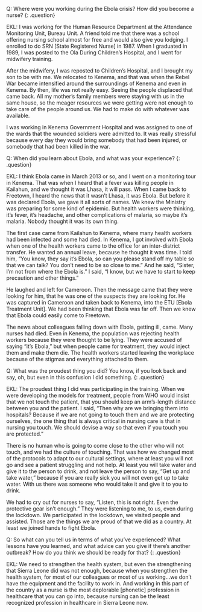 Q: Where were you working during the Ebola crisis? How did you become a nurse?
{: .question}

EKL: I was working for the Human Resource Department at the Attendance Monitoring Unit, Bureau Unit. A friend told me that there was a school offering nursing school almost for free and would also give you lodging. I enrolled to do SRN [State Registered Nurse] in 1987. When I graduated in 1989, I was posted to the Ola During Children’s Hospital, and I went for midwifery training.

After the midwifery, I was reposted to Children’s Hospital, and I brought my son to be with me. We relocated to Kenema, and that was when the Rebel War became intensified around the surroundings of Kenema and even in Kenema. By then, life was not really easy. Seeing the people displaced that came back. All my mother’s family members were staying with us in the same house, so the meager resources we were getting were not enough to take care of the people around us. We had to make do with whatever was available.

I was working in Kenema Government Hospital and was assigned to one of the wards that the wounded soldiers were admitted to. It was really stressful because every day they would bring somebody that had been injured, or somebody that had been killed in the war.

Q: When did you learn about Ebola, and what was your experience?
{: .question}

EKL: I think Ebola came in March 2013 or so, and I went on a monitoring tour in Kenema. That was when I heard that a fever was killing people in Kailahun, and we thought it was Lhasa, it will pass. When I came back to Freetown, I heard the news that it wasn’t Lhasa, it was Ebola. But before it was declared Ebola, we gave it all sorts of names. We knew the Ministry was preparing for some kind of epidemic. But health workers were thinking, it’s fever, it’s headache, and other complications of malaria, so maybe it’s malaria. Nobody thought it was its own thing.

The first case came from Kailahun to Kenema, where many health workers had been infected and some had died. In Kenema, I got involved with Ebola when one of the health workers came to the office for an inter-district transfer. He wanted an annual leave, because he thought it was time. I told him, “You know, they say it’s Ebola, so can you please stand off my table so that we can talk? You don’t need to be so close to me.” And he said, “Sister, I’m not from where the Ebola is.” I said, “I know, but we have to start to keep precaution and other things.”

He laughed and left for Cameroon. Then the message came that they were looking for him, that he was one of the suspects they are looking for. He was captured in Cameroon and taken back to Kenema, into the ETU [Ebola Treatment Unit]. We had been thinking that Ebola was far off. Then we knew that Ebola could easily come to Freetown.

The news about colleagues falling down with Ebola, getting ill, came. Many nurses had died. Even in Kenema, the population was rejecting health workers because they were thought to be lying. They were accused of saying “it’s Ebola,” but when people came for treatment, they would inject them and make them die. The health workers started leaving the workplace because of the stigmas and everything attached to them.

Q: What was the proudest thing you did? You know, if you look back and say, oh, but even in this confusion I did something.
{: .question}

EKL: The proudest thing I did was participating in the training. When we were developing the models for treatment, people from WHO would insist that we not touch the patient, that you should keep an arm’s-length distance between you and the patient. I said, “Then why are we bringing them into hospitals? Because if we are not going to touch them and we are protecting ourselves, the one thing that is always critical in nursing care is that in nursing you touch. We should devise a way so that even if you touch you are protected.”

There is no human who is going to come close to the other who will not touch, and we had the culture of touching. That was how we changed most of the protocols to adapt to our cultural settings, where at least you will not go and see a patient struggling and not help. At least you will take water and give it to the person to drink, and not leave the person to say, “Get up and take water,” because if you are really sick you will not even get up to take water.  With us there was someone who would take it and give it to you to drink.

We had to cry out for nurses to say, “Listen, this is not right. Even the protective gear isn’t enough.” They were listening to me, to us, even during the lockdown. We participated in the lockdown, we visited people and assisted. Those are the things we are proud of that we did as a country. At least we joined hands to fight Ebola.

Q: So what can you tell us in terms of what you’ve experienced? What lessons have you learned, and what advice can you give if there’s another outbreak? How do you think we should be ready for that?
{: .question}

EKL: We need to strengthen the health system, but even the strengthening that Sierra Leone did was not enough, because when you strengthen the health system, for most of our colleagues or most of us working…we don’t have the equipment and the facility to work in. And working in this part of the country as a nurse is the most deplorable [phonetic] profession in healthcare that you can go into, because nursing can be the least recognized profession in healthcare in Sierra Leone now.
